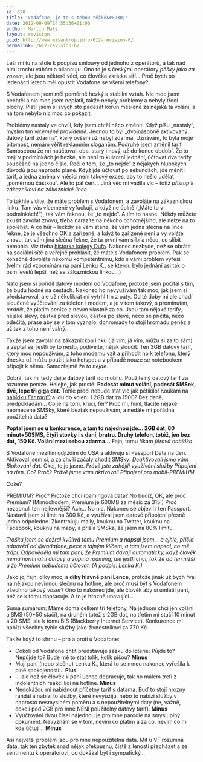 ```yaml
---
id: 620
title: 'Vodafone, je to s tebou těžké&#8230;'
date: 2012-09-09T14:55:36+01:00
author: Martin Malý
layout: revision
guid: http://www.misantrop.info/612-revision-6/
permalink: /612-revision-6/
---
```

Leží mi tu na stole k podpisu smlouvy od jednoho z operátorů, a tak nad nimi trochu váhám a bilancuju. Ono to je s českými operátory _pěšky jako za vozem_, ale jsou některé věci, co člověka zkrátka síří&#8230; Proč bych po jedenácti letech měl opustit Vodafone se všemi telefony?

<!--more-->

S Vodafonem jsem měl poměrně hezký a stabilní vztah. Nic moc jsem nechtěl a nic moc jsem neplatil, takže nebyly problémy a nebyly třecí plochy. Platil jsem si svých sto padesát korun měsíčně za nějaká ta volání, a na tom nebylo nic moc co pokazit.

Problémy nastaly ve chvíli, kdy jsem chtěl něco změnit. Když píšu &#8222;nastaly&#8220;, myslím tím _víceméně pravidelně_. Jednou to byl &#8222;dvojnásobně aktivovaný datový tarif zdarma&#8220;, který ovšem už nebyl zdarma. Uznávám, to byla moje pitomost, nemám věřit reklamním sloganům. Podruhé jsem [změnil tarif](http://strucny.misantrop.info/jak-vodafonecz-prijde-o-zakaznika). Samosebou že mi naúčtovali oba, starý i nový, až do konce období. Že to mají v podmínkách je hezké, ale není to kulantní jednání, účtovat dva tarify souběžně na jedno číslo. Řeči o tom, že &#8222;to nejde&#8220; z nějakých hlubokých důvodů jsou naprosto plané. Když jde účtovat po sekundách, jde měnit i tarif, a jedna změna v měsíci není takový exces, aby to nešlo udělat &#8222;poměrnou částkou&#8220;. Ale to pal čert&#8230; Jiná věc mi vadila víc &#8211; totiž _přístup k zákazníkovi na zákaznické lince_.

To takhle vidíte, že máte problém s Vodafonem, a zavoláte na zákaznickou linku. Tam vás víceméně vyfuckují, a když ne úplně (&#8222;Máte to v podmínkách!&#8220;), tak vám řeknou, že &#8222;to nejde&#8220;. A tím to hasne. Někdy můžete zkusit zavolat znovu, třeba narazíte na někoho ochotnějšího, ale nelze na to spoléhat. A co hůř &#8211; leckdy se vám stane, že vám jedna slečna na lince řekne, že je všechno OK a zařízené, a když to zařízené není a vy voláte znovu, tak vám jiná slečna řekne, že ta první vám slíbila něco, co slíbit nemohla. Viz třeba [historka kolegy Dufa](http://inferno.duf.cz/zvenci/podpora-vodafone-je-casovana-bomba/). Nakonec nezbyde, než se obrátit na sociální sítě a veřejně prohlásit, že máte s Vodafonem problém. Pak se konečně dovoláte někomu kompetentnímu, kdo s vámi problém vyřeší (velmi rád vzpomínám na paní Lenku K., se kterou bylo jednání asi tak o osm levelů lepší, než se zákaznickou linkou&#8230;)

Nato jsem si pořídil datový modem od Vodafone, protože jsem počítal s tím, že budu hodně na cestách. Nakonec ho nevyužívám tak moc, jak jsem si představoval, ale už několikrát mi vytrhl trn z paty. Od té doby mi ale chodí sloučené vyúčtování za telefon i modem, a je v tom takový, s prominutím, _mrdník_, že platím peníze a nevím vlastně za co. Jsou tam nějaké tarify, nějaké slevy, částka před slevou, částka po slevě, něco se přičítá, něco odečítá, prase aby se v tom vyznalo, dohromady to stojí hromadu peněz a užitek z toho není valný.

Takže jsem zavolal na zákaznickou linku (já vím, já vím, můžu si za to sám) a zeptal se, jestli by to nešlo, podívejte, nějak sloučit. Ten 3GB datový tarif, který moc nepoužívám, z toho modemu vzít a přihodit ho k telefonu, který dneska už můžu použít jako hotspot a v případě nouze se notebookem připojit k němu. Samozřejmě že _to nejde_.

Dobrá, tak mi tedy dejte datový tarif do mobilu. Použitelný datový tarif za rozumné peníze. Helejte, jak prosté: **Padesát minut volání, padesát SMSek, dvě, lépe tři giga dat.** Tohle přeci nebude stát víc jak pětikilo! Koukám na [nabídku _Fér tarifů_](http://www.vodafone.cz/ferove-tarify/) a jdu do kolen: 1.2GB dat za 1500? Bez daně, předpokládám&#8230; Co je na tom, kruci, fér? Proč mi, himl, tlačíte nějaké neomezené SMSky, které beztak nepoužívám, a nedáte mi pořádná použitelná data?

**Poptal jsem se u konkurence, a tam to najednou jde&#8230; 2GB dat, 80 minut+50SMS, čtyři stovky i s daní, bratru. Druhý telefon, totéž, jen bez dat, 150 Kč. Volání mezi sebou zdarma&#8230;** Fajn, tomu říkám _férová nabídka_.

S Vodafone mezitím odjíždím do USA a aktivuju si Passport Data na den. Aktivoval jsem si, a za chvíli začaly chodit SMSky: _Deaktivovali jsme vám Blokování dat._ Okej, to je jasné. _Právě jste zahájili využívání služby Připojení na den_. Co? Proč? _Právě jsme vám aktivovali Připojení pro mobil-PREMIUM._

Cože?

PREMIUM? Proč? Protože chci roamingová data? No budiž, OK, ale proč Premium? (Mimochodem, Premium je 600MB za měsíc za 315!) Proč nezapnuli ten nejlevnější? Ach&#8230; No nic. Nakonec se objevil i ten Passport. Nastavil jsem si limit na 300 Kč, a využíval jsem datové připojení přesně jedno odpoledne. Zkontroluju maily, kouknu na Twitter, kouknu na Facebook, kouknu na mapy, a přišla SMSka, že jsem na 80% limitu.

_Trošku jsem se dožral kvůlivá tomu Premium a napsal jsem&#8230; a ejhle, přišla odpověď od @vodafone_pece s tajným klíčem, a tam jsem napsal, co mě trápí. Odpověděla mi tam paní, že Premium dávají automaticky, když člověk nemá normnální datový a zapíná roaming, ale jestli chci, tak že dá ten nižší a že Premium nebudeme účtovat. (A podpis: Lenka K.)_

Jako jo, fajn, díky moc, a **díky hlavně paní Lence**, protože jinak už bych řval na nějakou nevinnou slečnu na hotline, ale proč musí být s Vodafonem všechno takový _voser_? Ono to nakonec jde, ale člověk aby si umlátil pant, než se k tomu dopracuje. A to je hrozně unavující&#8230;

Suma sumárum: Máme doma celkem tři telefony. Na jednom chci jen volání a SMS (50+50 stačí), na druhém totéž s 2GB dat, na třetím mi stačí 10 minut a 20 SMS, ale k tomu BIS (Blackberry Internet Service). Konkurence mi nabízí všechny tyhle služby jako živnostníkovi za 770 Kč.

Takže když to shrnu &#8211; pro a proti u Vodafone:

  * Cokoli od Vodafone chtít představuje sázku do loterie: Půjde to? Nepůjde to? Bude mě to stát tolik, kolik píšou? **Mínus**
  * Mají paní (nebo slečnu) Lenku K., která to se mnou nakonec vyřešila k plné spokojenosti&#8230; **Plus**
  * &#8230; ale než se člověk k paní Lence dopracuje, tak ho málem trefí z indolentních reakcí lidí na hotline. **Mínus**
  * Nedokážou mi nabídnout příčetný tarif s datama. Buď to stojí hrozný randál a nabízí to služby, které nevyužiju, nebo to nabízí služby v naprosto nesmyslném poměru a s nepoužitelnými daty (ne, vážně, cokoli pod 2GB pro mne NENÍ použitelný datový tarif). **Mínus**
  * Vyúčtování dvou čísel najednou je pro mne parodie na smysluplný dokument. Nevyznám se v tom, nevím co platím a za co, nevím co mi kde účtují&#8230; **Mínus**

Asi největší problém jsou pro mne nepoužitelná data. Mít u VF rozumná data, tak ten zbytek snad nějak překousnu, čistě z lenosti přecházet a ze sentimentu k operátorovi, co dokázal být i sympatický&#8230;